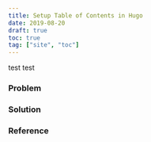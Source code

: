 ```yaml
---
title: Setup Table of Contents in Hugo
date: 2019-08-20
draft: true
toc: true
tag: ["site", "toc"]
---
```


test test


### Problem


### Solution


### Reference

